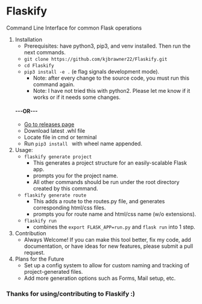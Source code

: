 # Flaskify
Command Line Interface for common Flask operations

1. Installation
	- Prerequisites: have python3, pip3, and venv installed. Then run the next commands.
	- `git clone https://github.com/kjbrawner22/Flaskify.git`
	- `cd Flaskify`
	- `pip3 install -e .` (e flag signals development mode).
		- Note: after every change to the source code, you must run this command again.
		- Note: I have not tried this with python2. Please let me know if it works or if it needs some changes.
	#### ---OR---
	- [Go to releases page](https://github.com/kjbrawner22/Flaskify/releases/tag/0.1.dev1)
	- Download latest .whl file
	- Locate file in cmd or terminal
	- Run `pip3 install ` with wheel name appended.
2. Usage:
	- `flaskify generate project`
		- This generates a project structure for an easily-scalable Flask app.
		- prompts you for the project name.
		- All other commands should be run under the root directory created by this command.
	- `flaskify generate route`
		- This adds a route to the routes.py file, and generates corresponding html/css files.
		- prompts you for route name and html/css name (w/o extensions).
	- `flaskify run`
		- combines the `export FLASK_APP=run.py` and `flask run` into 1 step.
3. Contribution
	- Always Welcome! If you can make this tool better, fix my code, add documentation, or have ideas for new features, please submit a pull request.
4. Plans for the Future
	- Set up a config system to allow for custom naming and tracking of project-generated files.
	- Add more generation options such as Forms, Mail setup, etc.

### Thanks for using/contributing to Flaskify :)

